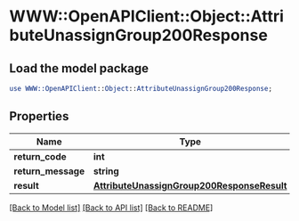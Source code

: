 # WWW::OpenAPIClient::Object::AttributeUnassignGroup200Response

## Load the model package
```perl
use WWW::OpenAPIClient::Object::AttributeUnassignGroup200Response;
```

## Properties
Name | Type | Description | Notes
------------ | ------------- | ------------- | -------------
**return_code** | **int** |  | [optional] 
**return_message** | **string** |  | [optional] 
**result** | [**AttributeUnassignGroup200ResponseResult**](AttributeUnassignGroup200ResponseResult.md) |  | [optional] 

[[Back to Model list]](../README.md#documentation-for-models) [[Back to API list]](../README.md#documentation-for-api-endpoints) [[Back to README]](../README.md)


